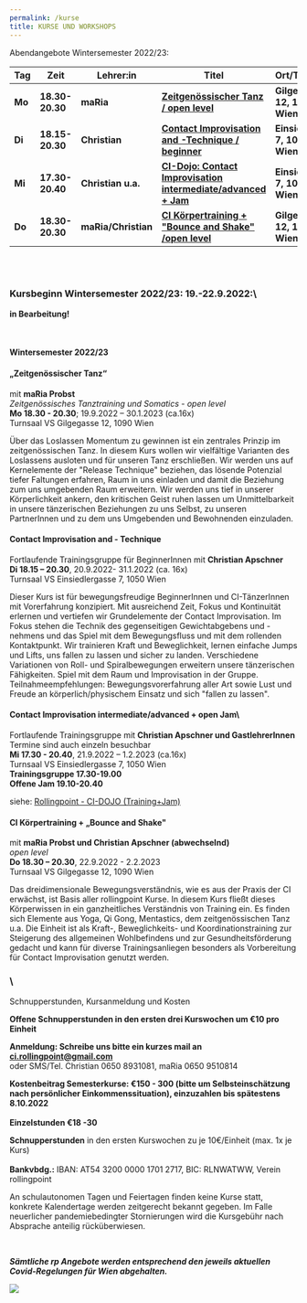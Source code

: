 ```yaml
---
permalink: /kurse
title: KURSE UND WORKSHOPS
---
```

Abendangebote Wintersemester 2022/23:

| Tag    | Zeit            | Lehrer:in           | Titel                                                                 | Ort/Turnsaal                  |
| ------ | --------------- | ------------------- | --------------------------------------------------------------------- | ----------------------------- |
| **Mo** | **18.30-20.30** | **maRia**           | **[ Zeitgenössischer Tanz / open level](#mo)**                        | **Gilgegasse 12, 1090 Wien**  |
| **Di** | **18.15-20.30** | **Christian**       | **[Contact Improvisation and -Technique / beginner](#di)**            | **Einsiedlerg. 7, 1050 Wien** |
| **Mi** | **17.30-20.40** | **Christian u.a.**  | **[CI-Dojo: Contact Improvisation intermediate/advanced + Jam](#mi)** | **Einsiedlerg. 7, 1050 Wien** |
| **Do** | **18.30-20.30** | **maRia/Christian** | **[CI Körpertraining + "Bounce and Shake" /open level](#do)**         | **Gilgegasse 12, 1090 Wien**  |

\
&nbsp;

### Kursbeginn Wintersemester 2022/23: 19.-22.9.2022:\

**in Bearbeitung!**

&nbsp;

<div class="named-anchor" id="mo"></div>

#### Wintersemester 2022/23

#### „Zeitgenössischer Tanz“

mit **maRia Probst**\
*Zeitgenössisches Tanztraining und Somatics* - *open level*\
**Mo 18.30 - 20.30**; 19.9.2022 – 30.1.2023 (ca.16x)\
Turnsaal VS Gilgegasse 12, 1090 Wien

Über das Loslassen Momentum zu gewinnen ist ein zentrales Prinzip im zeitgenössischen Tanz. In diesem Kurs wollen wir vielfältige Varianten des Loslassens ausloten und für unseren Tanz erschließen. Wir werden uns auf Kernelemente der "Release Technique" beziehen, das lösende Potenzial tiefer Faltungen erfahren, Raum in uns einladen und damit die Beziehung zum uns umgebenden Raum erweitern. Wir werden uns tief in unserer Körperlichkeit ankern, den kritischen Geist ruhen lassen um Unmittelbarkeit in unsere tänzerischen Beziehungen zu uns Selbst, zu unseren PartnerInnen und zu dem uns Umgebenden und Bewohnenden einzuladen.

<div class="named-anchor" id="di"></div>

#### Contact Improvisation and - Technique

Fortlaufende Trainingsgruppe für BeginnerInnen mit **Christian Apschner**\
**Di 18.15 – 20.30**, 20.9.2022- 31.1.2022 (ca. 16x)\
Turnsaal VS Einsiedlergasse 7, 1050 Wien

Dieser Kurs ist für bewegungsfreudige BeginnerInnen und CI-TänzerInnen mit Vorerfahrung konzipiert. Mit ausreichend Zeit, Fokus und Kontinuität erlernen und vertiefen wir Grundelemente der Contact Improvisation. Im Fokus stehen die Technik des gegenseitigen Gewichtabgebens und -nehmens und das Spiel mit dem Bewegungsfluss und mit dem rollenden Kontaktpunkt. Wir trainieren Kraft und Beweglichkeit, lernen einfache Jumps und Lifts, uns fallen zu lassen und sicher zu landen. Verschiedene Variationen von Roll- und Spiralbewegungen erweitern unsere tänzerischen Fähigkeiten. Spiel mit dem Raum und Improvisation in der Gruppe.\
Teilnahmeempfehlungen: Bewegungsvorerfahrung aller Art sowie Lust und Freude an körperlich/physischem Einsatz und sich "fallen zu lassen".

<div class="named-anchor" id="mi"></div>

#### **Contact Improvisation intermediate/advanced + open Jam**\
Fortlaufende Trainingsgruppe mit **Christian Apschner und GastlehrerInnen**\
Termine sind auch einzeln besuchbar\
**Mi 17.30 - 20.40**, 21.9.2022 – 1.2.2023 (ca.16x)\
Turnsaal VS Einsiedlergasse 7, 1050 Wien\
**Trainingsgruppe 17.30-19.00**\
**Offene Jam 19.10-20.40**

siehe: [Rollingpoint - CI-DOJO (Training+Jam)](/dojo)

<div class="named-anchor" id="do"></div>

#### CI Körpertraining + „Bounce and Shake"

mit **maRia Probst und Christian Apschner (abwechselnd)**\
*open level*\
**Do 18.30 – 20.30**, 22.9.2022 - 2.2.2023\
Turnsaal VS Gilgegasse 12, 1090 Wien

Das dreidimensionale Bewegungsverständnis, wie es aus der Praxis der CI erwächst, ist Basis aller rollingpoint Kurse. In diesem Kurs fließt dieses Körperwissen in ein ganzheitliches Verständnis von Training ein. Es finden sich Elemente aus Yoga, Qi Gong, Mentastics, dem zeitgenössischen Tanz u.a. Die Einheit ist als Kraft-, Beweglichkeits- und Koordinationstraining zur Steigerung des allgemeinen Wohlbefindens und zur Gesundheitsförderung gedacht und kann für diverse Trainingsanliegen besonders als Vorbereitung für Contact Improvisation genutzt werden. 

### \
Schnupperstunden, Kursanmeldung und Kosten

**Offene Schnupperstunden in den ersten drei Kurswochen um €10 pro Einheit**

**Anmeldung: Schreibe uns bitte ein kurzes mail an ci.rollingpoint@gmail.com**\
oder SMS/Tel. Christian 0650 8931081, maRia 0650 9510814

**Kostenbeitrag Semesterkurse: €150 - 300 (bitte um Selbsteinschätzung nach persönlicher Einkommenssituation), einzuzahlen bis spätestens 8.10.2022**\
\
**Einzelstunden €18 -30**

**Schnupperstunden** in den ersten Kurswochen zu je 10€/Einheit (max. 1x je Kurs)\
\
**Bankvbdg.:** IBAN: AT54 3200 0000 1701 2717, BIC: RLNWATWW, Verein rollingpoint

An schulautonomen Tagen und Feiertagen finden keine Kurse statt, konkrete Kalendertage werden zeitgerecht bekannt gegeben. Im Falle neuerlicher pandemiebedingter Stornierungen wird die Kursgebühr nach Absprache anteilig rücküberwiesen.

&nbsp;

***Sämtliche rp Angebote werden entsprechend den jeweils aktuellen Covid-Regelungen für Wien abgehalten.***

![](/assets/uploads/img_0197.jpg)